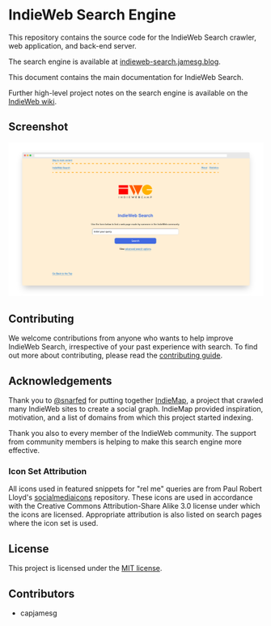 # IndieWeb Search Engine

This repository contains the source code for the IndieWeb Search crawler, web application, and back-end server.

The search engine is available at [indieweb-search.jamesg.blog](https://indieweb-search.jamesg.blog).

This document contains the main documentation for IndieWeb Search.

Further high-level project notes on the search engine is available on the [IndieWeb wiki](https://indieweb.org/IndieWeb_Search).

## Screenshot

![IndieWeb search engine home page](screenshot.png)

## Contributing

We welcome contributions from anyone who wants to help improve IndieWeb Search, irrespective of your past experience with search. To find out more about contributing, please read the [contributing guide](CONTRIBUTING.md).

## Acknowledgements

Thank you to [@snarfed](https://github.com/snarfed) for putting together [IndieMap](https://github.com/snarfed/indie-map), a project that crawled many IndieWeb sites to create a social graph. IndieMap provided inspiration, motivation, and a list of domains from which this project started indexing.

Thank you also to every member of the IndieWeb community. The support from community members is helping to make this search engine more effective.

### Icon Set Attribution

All icons used in featured snippets for "rel me" queries are from Paul Robert Lloyd's [socialmediaicons](https://github.com/paulrobertlloyd/socialmediaicons) repository. These icons are used in accordance with the Creative Commons Attribution-Share Alike 3.0 license under which the icons are licensed. Appropriate attribution is also listed on search pages where the icon set is used.

## License

This project is licensed under the [MIT license](LICENSE).

## Contributors

- capjamesg